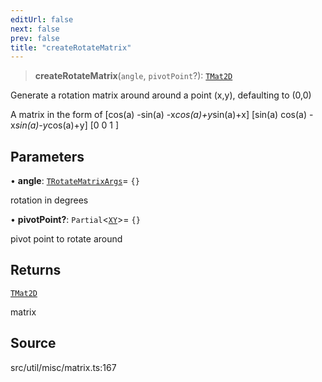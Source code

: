 ```yaml
---
editUrl: false
next: false
prev: false
title: "createRotateMatrix"
---
```


> **createRotateMatrix**(`angle`, `pivotPoint`?): [`TMat2D`](../../../type-aliases/TMat2D.md)

Generate a rotation matrix around around a point (x,y), defaulting to (0,0)

A matrix in the form of
[cos(a) -sin(a) -x*cos(a)+y*sin(a)+x]
[sin(a)  cos(a) -x*sin(a)-y*cos(a)+y]
[0       0      1                 ]

## Parameters

• **angle**: [`TRotateMatrixArgs`](../type-aliases/TRotateMatrixArgs.md)= `{}`

rotation in degrees

• **pivotPoint?**: `Partial`\<[`XY`](../../../interfaces/XY.md)\>= `{}`

pivot point to rotate around

## Returns

[`TMat2D`](../../../type-aliases/TMat2D.md)

matrix

## Source

src/util/misc/matrix.ts:167
